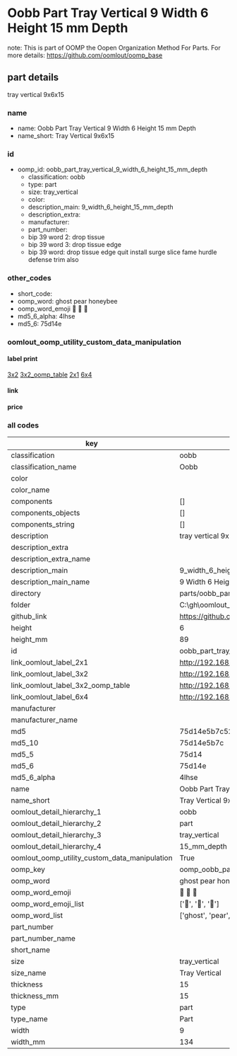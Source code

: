 # Oobb Part Tray Vertical 9 Width 6 Height 15 mm Depth  

note: This is part of OOMP the Oopen Organization Method For Parts. For more details: https://github.com/oomlout/oomp_base

##  part details
  



tray vertical 9x6x15



### name
* name: Oobb Part Tray Vertical 9 Width 6 Height 15 mm Depth
* name_short: Tray Vertical 9x6x15 
### id
* oomp_id: oobb_part_tray_vertical_9_width_6_height_15_mm_depth
  * classification: oobb
  * type: part
  * size: tray_vertical
  * color: 
  * description_main: 9_width_6_height_15_mm_depth
  * description_extra: 
  * manufacturer: 
  * part_number: 
  * bip 39 word 2: drop tissue
  * bip 39 word 3: drop tissue edge
  * bip 39 word: drop tissue edge quit install surge slice fame hurdle defense trim also

### other_codes
* short_code: 
* oomp_word: ghost pear honeybee
* oomp_word_emoji :ghost: :pear: :honeybee:
* md5_6_alpha: 4lhse
* md5_6: 75d14e






### oomlout_oomp_utility_custom_data_manipulation
#### label print
[3x2](http://192.168.1.245:1112/?label=oomp%204lhse)
[3x2_oomp_table](http://192.168.1.108:1112/?label=oomp%204lhse)
[2x1](http://192.168.1.242:1112/?label=oomp%204lhse)
[6x4](http://192.168.1.55:1112/?label=oomp%204lhse)    

#### link

                              

#### price







### all codes 
| key | value |  
| --- | --- |  
| classification | oobb |  
| classification_name | Oobb |  
| color |  |  
| color_name |  |  
| components | [] |  
| components_objects | [] |  
| components_string | [] |  
| description | tray vertical 9x6x15 |  
| description_extra |  |  
| description_extra_name |  |  
| description_main | 9_width_6_height_15_mm_depth |  
| description_main_name | 9 Width 6 Height 15 mm Depth |  
| directory | parts/oobb_part_tray_vertical_9_width_6_height_15_mm_depth |  
| folder | C:\gh\oomlout_oobb_version_4_generated_parts\parts\oobb_part_tray_vertical_9_width_6_height_15_mm_depth |  
| github_link | https://github.com/oomlout/oomlout_oomp_part_src/tree/main/parts/oobb_part_tray_vertical_9_width_6_height_15_mm_depth |  
| height | 6 |  
| height_mm | 89 |  
| id | oobb_part_tray_vertical_9_width_6_height_15_mm_depth |  
| link_oomlout_label_2x1 | http://192.168.1.242:1112/?label=oomp%204lhse |  
| link_oomlout_label_3x2 | http://192.168.1.245:1112/?label=oomp%204lhse |  
| link_oomlout_label_3x2_oomp_table | http://192.168.1.108:1112/?label=oomp%204lhse |  
| link_oomlout_label_6x4 | http://192.168.1.55:1112/?label=oomp%204lhse |  
| manufacturer |  |  
| manufacturer_name |  |  
| md5 | 75d14e5b7c52796f693abafc8cb8b21b |  
| md5_10 | 75d14e5b7c |  
| md5_5 | 75d14 |  
| md5_6 | 75d14e |  
| md5_6_alpha | 4lhse |  
| name | Oobb Part Tray Vertical 9 Width 6 Height 15 mm Depth |  
| name_short | Tray Vertical 9x6x15  |  
| oomlout_detail_hierarchy_1 | oobb |  
| oomlout_detail_hierarchy_2 | part |  
| oomlout_detail_hierarchy_3 | tray_vertical |  
| oomlout_detail_hierarchy_4 | 15_mm_depth |  
| oomlout_oomp_utility_custom_data_manipulation | True |  
| oomp_key | oomp_oobb_part_tray_vertical_9_width_6_height_15_mm_depth |  
| oomp_word | ghost pear honeybee |  
| oomp_word_emoji | :ghost: :pear: :honeybee: |  
| oomp_word_emoji_list | [':ghost:', ':pear:', ':honeybee:'] |  
| oomp_word_list | ['ghost', 'pear', 'honeybee'] |  
| part_number |  |  
| part_number_name |  |  
| short_name |  |  
| size | tray_vertical |  
| size_name | Tray Vertical |  
| thickness | 15 |  
| thickness_mm | 15 |  
| type | part |  
| type_name | Part |  
| width | 9 |  
| width_mm | 134 |  
